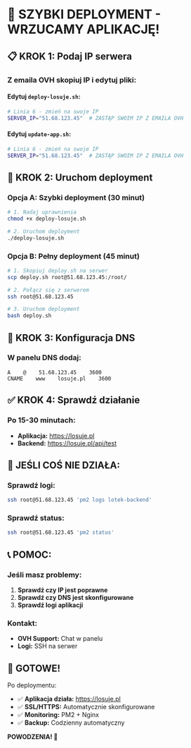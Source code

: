 # 🚀 SZYBKI DEPLOYMENT - WRZUCAMY APLIKACJĘ!

## 📋 **KROK 1: Podaj IP serwera**

### **Z emaila OVH skopiuj IP i edytuj pliki:**

#### **Edytuj `deploy-losuje.sh`:**
```bash
# Linia 6 - zmień na swoje IP
SERVER_IP="51.68.123.45"  # ZASTĄP SWOIM IP Z EMAILA OVH
```

#### **Edytuj `update-app.sh`:**
```bash
# Linia 6 - zmień na swoje IP
SERVER_IP="51.68.123.45"  # ZASTĄP SWOIM IP Z EMAILA OVH
```

## 🎯 **KROK 2: Uruchom deployment**

### **Opcja A: Szybki deployment (30 minut)**
```bash
# 1. Nadaj uprawnienia
chmod +x deploy-losuje.sh

# 2. Uruchom deployment
./deploy-losuje.sh
```

### **Opcja B: Pełny deployment (45 minut)**
```bash
# 1. Skopiuj deploy.sh na serwer
scp deploy.sh root@51.68.123.45:/root/

# 2. Połącz się z serwerem
ssh root@51.68.123.45

# 3. Uruchom deployment
bash deploy.sh
```

## 🔧 **KROK 3: Konfiguracja DNS**

### **W panelu DNS dodaj:**
```
A    @    51.68.123.45    3600
CNAME    www    losuje.pl    3600
```

## ✅ **KROK 4: Sprawdź działanie**

### **Po 15-30 minutach:**
- **Aplikacja:** https://losuje.pl
- **Backend:** https://losuje.pl/api/test

## 🚨 **JEŚLI COŚ NIE DZIAŁA:**

### **Sprawdź logi:**
```bash
ssh root@51.68.123.45 'pm2 logs lotek-backend'
```

### **Sprawdź status:**
```bash
ssh root@51.68.123.45 'pm2 status'
```

## 📞 **POMOC:**

### **Jeśli masz problemy:**
1. **Sprawdź czy IP jest poprawne**
2. **Sprawdź czy DNS jest skonfigurowane**
3. **Sprawdź logi aplikacji**

### **Kontakt:**
- **OVH Support:** Chat w panelu
- **Logi:** SSH na serwer

## 🎯 **GOTOWE!**

Po deploymentu:
- ✅ **Aplikacja działa:** https://losuje.pl
- ✅ **SSL/HTTPS:** Automatycznie skonfigurowane
- ✅ **Monitoring:** PM2 + Nginx
- ✅ **Backup:** Codzienny automatyczny

**POWODZENIA! 🚀**






